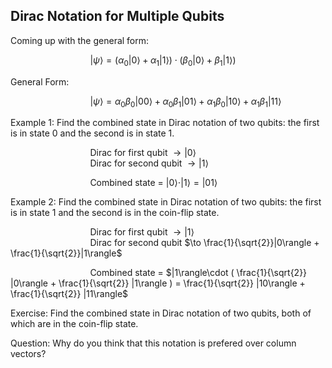 ## Dirac Notation for Multiple Qubits

Coming up with the general form:

$\hspace{8em}$ $| \psi \rangle = ( \alpha_0 | 0 \rangle + \alpha_1 | 1 \rangle ) \cdot ( \beta_0 | 0 \rangle + \beta_1 | 1 \rangle )$

[//]: # (We must combine the two qubits into one state with algebra.)
[//]: # (FOIL)

General Form:  

$\hspace{8em}$ $| \psi \rangle = \alpha_0\beta_0 | 00 \rangle + \alpha_0\beta_1 | 01 \rangle + \alpha_1\beta_0 | 10 \rangle + \alpha_1\beta_1 | 11 \rangle$

[//]: # (Compare this to the column vector for multiple qubits.)
[//]: # (First value in ket represents the state of the first qubit and the second value the second.)

Example 1: Find the combined state in Dirac notation of two qubits: the first is in state 0 and the second is
in state 1.

$\hspace{8em}$ Dirac for first qubit $\to |0\rangle$     
$\hspace{8em}$ Dirac for second qubit $\to |1\rangle$    

$\hspace{8em}$ Combined state = $|0\rangle \cdot |1\rangle = |01\rangle$

Example 2: Find the combined state in Dirac notation of two qubits: the first is in state 1 and the second is in the coin-flip state.

$\hspace{8em}$ Dirac for first qubit $\to |1\rangle$     
$\hspace{8em}$ Dirac for second qubit $\to \frac{1}{\sqrt{2}}|0\rangle + \frac{1}{\sqrt{2}}|1\rangle$  

$\hspace{8em}$ Combined state = $|1\rangle\cdot ( \frac{1}{\sqrt{2}} |0\rangle + \frac{1}{\sqrt{2}} |1\rangle ) = \frac{1}{\sqrt{2}} |10\rangle + \frac{1}{\sqrt{2}} |11\rangle$

[//]: # (The order/placement of the ket values matters with Dirac notation)

Exercise: Find the combined state in Dirac notation of two qubits, both of which are in the coin-flip
state.

[//]: # (Work out the answer on the whiteboard.)

Question: Why do you think that this notation is prefered over column vectors?

[//]: # (Answer: because we only include non-zero probability amplitudes.)
